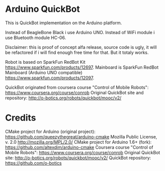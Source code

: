 Arduino QuickBot 
==================================

This is QuickBot implementation on the Arduino platform.

Instead of BeagleBone Black i use Arduino UNO.
Instead of WiFi module i use Bluetooth module HC-06.

Disclaimer: this is proof of concept alfa release, 
source code is ugly, it will be refactored if i will 
find enough free time for that. But it totaly works.

Robot is based on SparkFun RedBot Kit
    https://www.sparkfun.com/products/12697.
Mainboard is SparkFun RedBot Mainboard (Arduino UNO compatible)
    https://www.sparkfun.com/products/12097.

QuickBot originated from coursera course "Control of Mobile Robots": 
    https://www.coursera.org/course/conrob
Original QuickBot site and repository:
    http://o-botics.org/robots/quickbot/mooc/v2/

Credits
==================================
CMake project for Arduino (original project):
    https://github.com/queezythegreat/arduino-cmake
    Mozilla Public License, v. 2.0 http://mozilla.org/MPL/2.0/
CMake project for Arduino 1.6+ (fork):
    https://github.com/altexdim/arduino-cmake
Coursera course "Control of Mobile Robots": 
    https://www.coursera.org/course/conrob
Original QuickBot site:
    http://o-botics.org/robots/quickbot/mooc/v2/
QuickBot repository:
    https://github.com/o-botics
